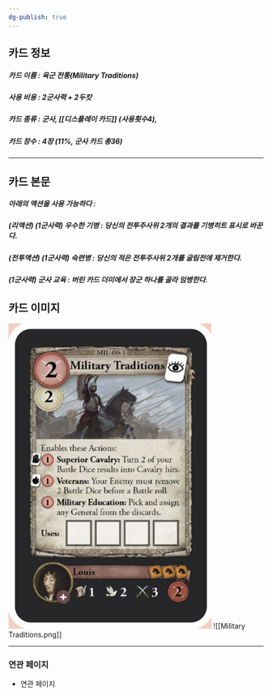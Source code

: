 ```yaml
---
dg-publish: true
---
```

## 카드 정보
##### 카드 이름 : 육군 전통(Military Traditions)
##### 사용 비용 : 2군사력 + 2두캇
##### 카드 종류 : 군사, [[디스플레이 카드]] (사용횟수4), 
##### 카드 장수 : 4장 (11%, 군사 카드 총36)
---
## 카드 본문
##### 아래의 액션을 사용 가능하다 : 
##### (리액션) (1군사력) 우수한 기병 : 당신의 전투주사위 2개의 결과를 기병히트 표시로 바꾼다.
##### (전투액션) (1군사력) 숙련병 : 당신의 적은 전투주사위 2개를 굴림전에 제거한다.
##### (1군사력) 군사 교육 : 버린 카드 더미에서 장군 하나를 골라 임병한다.

## 카드 이미지
<img src="\Assets\Military Traditions.png"/>
![[Military Traditions.png]]

--- 

### 연관 페이지
- 연관 페이지
